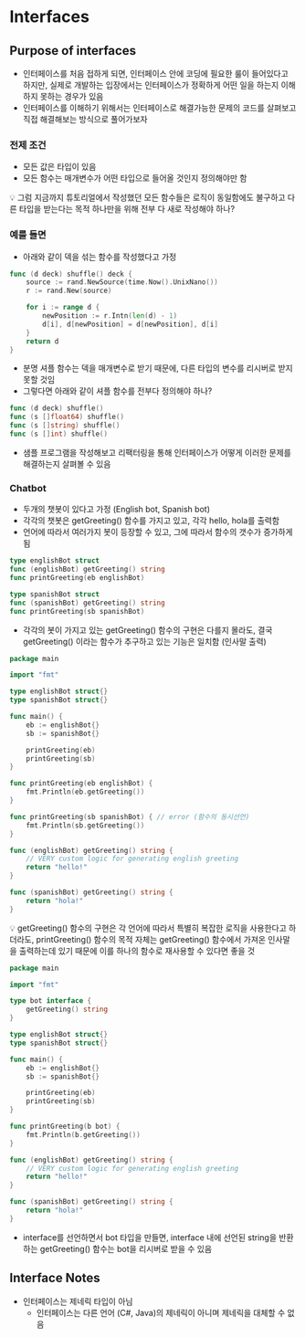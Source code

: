 # Interfaces

## Purpose of interfaces

- 인터페이스를 처음 접하게 되면, 인터페이스 안에 코딩에 필요한 룰이 들어있다고 하지만, 실제로 개발하는 입장에서는 인터페이스가 정확하게 어떤 일을 하는지 이해하지 못하는 경우가 있음
- 인터페이스를 이해하기 위해서는 인터페이스로 해결가능한 문제의 코드를 살펴보고 직접 해결해보는 방식으로 풀어가보자

### 전제 조건

- 모든 값은 타입이 있음
- 모든 함수는 매개변수가 어떤 타입으로 들어올 것인지 정의해야만 함

<aside>
💡 그럼 지금까지 튜토리얼에서 작성했던 모든 함수들은 로직이 동일함에도 불구하고 다른 타입을 받는다는 목적 하나만을 위해 전부 다 새로 작성해야 하나?

</aside>

### 예를 들면

- 아래와 같이 덱을 섞는 함수를 작성했다고 가정

```go
func (d deck) shuffle() deck {
	source := rand.NewSource(time.Now().UnixNano())
	r := rand.New(source)

	for i := range d {
		newPosition := r.Intn(len(d) - 1)
		d[i], d[newPosition] = d[newPosition], d[i]
	}
	return d
}
```

- 분명 셔플 함수는 덱을 매개변수로 받기 때문에, 다른 타입의 변수를 리시버로 받지 못할 것임
- 그렇다면 아래와 같이 셔플 함수를 전부다 정의해야 하나?

```go
func (d deck) shuffle()
func (s []float64) shuffle()
func (s []string) shuffle()
func (s []int) shuffle()
```

- 샘플 프로그램을 작성해보고 리팩터링을 통해 인터페이스가 어떻게 이러한 문제를 해결하는지 살펴볼 수 있음

### Chatbot

- 두개의 챗봇이 있다고 가정 (English bot, Spanish bot)
- 각각의 챗봇은 getGreeting() 함수를 가지고 있고, 각각 hello, hola를 출력함
- 언어에 따라서 여러가지 봇이 등장할 수 있고, 그에 따라서 함수의 갯수가 증가하게 됨

```go
type englishBot struct
func (englishBot) getGreeting() string
func printGreeting(eb englishBot)

type spanishBot struct
func (spanishBot) getGreeting() string
func printGreeting(sb spanishBot)
```

- 각각의 봇이 가지고 있는 getGreeting() 함수의 구현은 다를지 몰라도, 결국 getGreeting() 이라는 함수가 추구하고 있는 기능은 일치함 (인사말 출력)

```go
package main

import "fmt"

type englishBot struct{}
type spanishBot struct{}

func main() {
	eb := englishBot{}
	sb := spanishBot{}

	printGreeting(eb)
	printGreeting(sb)
}

func printGreeting(eb englishBot) {
	fmt.Println(eb.getGreeting())
}

func printGreeting(sb spanishBot) { // error (함수의 동시선언)
	fmt.Println(sb.getGreeting())
}

func (englishBot) getGreeting() string {
	// VERY custom logic for generating english greeting
	return "hello!"
}

func (spanishBot) getGreeting() string {
	return "hola!"
}
```

<aside>
💡 getGreeting() 함수의 구현은 각 언어에 따라서 특별히 복잡한 로직을 사용한다고 하더라도, printGreeting() 함수의 목적 자체는 getGreeting() 함수에서 가져온 인사말을 출력하는데 있기 때문에 이를 하나의 함수로 재사용할 수 있다면 좋을 것

</aside>

```go
package main

import "fmt"

type bot interface {
	getGreeting() string
}

type englishBot struct{}
type spanishBot struct{}

func main() {
	eb := englishBot{}
	sb := spanishBot{}

	printGreeting(eb)
	printGreeting(sb)
}

func printGreeting(b bot) {
	fmt.Println(b.getGreeting())
}

func (englishBot) getGreeting() string {
	// VERY custom logic for generating english greeting
	return "hello!"
}

func (spanishBot) getGreeting() string {
	return "hola!"
}
```

- interface를 선언하면서 bot 타입을 만들면, interface 내에 선언된 string을 반환하는 getGreeting() 함수는 bot을 리시버로 받을 수 있음

## Interface Notes

- 인터페이스는 제네릭 타입이 아님
  - 인터페이스는 다른 언어 (C#, Java)의 제네릭이 아니며 제네릭을 대체할 수 없음
